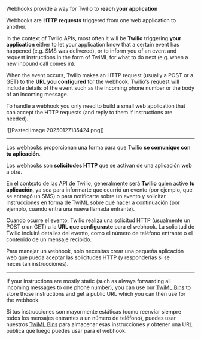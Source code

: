 Webhooks provide a way for Twilio to **reach your application**

Webhooks are **HTTP requests** triggered from one web application to another.

In the context of Twilio APIs, most often it will be **Twilio** triggering **your application** either to let your application know that a certain event has happened (e.g. SMS was delivered), or to inform you of an event and request instructions in the form of TwiML for what to do next (e.g. when a new inbound call comes in).

When the event occurs, Twilio makes an HTTP request (usually a POST or a GET) to the **URL you configured** for the webhook. Twilio's request will include details of the event such as the incoming phone number or the body of an incoming message.

To handle a webhook you only need to build a small web application that can accept the HTTP requests (and reply to them if instructions are needed).

![[Pasted image 20250127135424.png]]

---
Los webhooks proporcionan una forma para que Twilio **se comunique con tu aplicación**.

Los webhooks son **solicitudes HTTP** que se activan de una aplicación web a otra.

En el contexto de las API de Twilio, generalmente será **Twilio** quien active **tu aplicación**, ya sea para informarte que ocurrió un evento (por ejemplo, que se entregó un SMS) o para notificarte sobre un evento y solicitar instrucciones en forma de TwiML sobre qué hacer a continuación (por ejemplo, cuando entra una nueva llamada entrante).

Cuando ocurre el evento, Twilio realiza una solicitud HTTP (usualmente un POST o un GET) a la **URL que configuraste** para el webhook. La solicitud de Twilio incluirá detalles del evento, como el número de teléfono entrante o el contenido de un mensaje recibido.

Para manejar un webhook, solo necesitas crear una pequeña aplicación web que pueda aceptar las solicitudes HTTP (y responderlas si se necesitan instrucciones).

---
If your instructions are mostly static (such as always forwarding all incoming messages to one phone number), you can use our [TwiML Bins](http://www.twilio.com/blog/2017/11/twiml-bins-a-serverless-and-codeless-way-to-try-twilio.html) to store those instructions and get a public URL which you can then use for the webhook.

Si tus instrucciones son mayormente estáticas (como reenviar siempre todos los mensajes entrantes a un número de teléfono), puedes usar nuestros [TwiML Bins](http://www.twilio.com/blog/2017/11/twiml-bins-a-serverless-and-codeless-way-to-try-twilio.html) para almacenar esas instrucciones y obtener una URL pública que luego puedes usar para el webhook.

